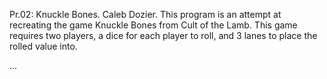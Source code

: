 Pr.02: Knuckle Bones.
Caleb Dozier.
    This program is an attempt at recreating the game Knuckle Bones from Cult of the Lamb. This game requires two players, a dice for each player to roll, and 3 lanes to place the rolled value into.

...